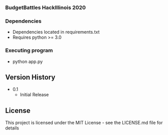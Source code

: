### BudgetBattles HackIllinois 2020


### Dependencies

* Dependencies located in requirements.txt
* Requires python >= 3.0

### Executing program

* python app.py

## Version History

* 0.1
    * Initial Release

## License

This project is licensed under the MIT License - see the LICENSE.md file for details
